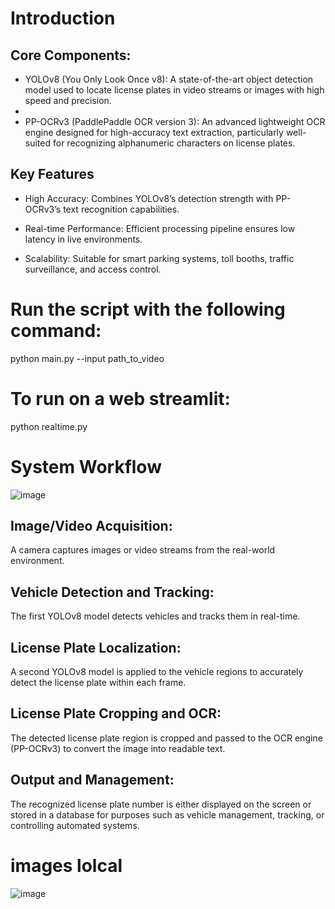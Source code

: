 # Introduction
## Core Components:
- YOLOv8 (You Only Look Once v8): A state-of-the-art object detection model used to locate license plates in video streams or images with high speed and precision.
- 
- PP-OCRv3 (PaddlePaddle OCR version 3): An advanced lightweight OCR engine designed for high-accuracy text extraction, particularly well-suited for recognizing alphanumeric 
characters on license plates.
## Key Features
- High Accuracy: Combines YOLOv8’s detection strength with PP-OCRv3’s text recognition capabilities.

- Real-time Performance: Efficient processing pipeline ensures low latency in live environments.

- Scalability: Suitable for smart parking systems, toll booths, traffic surveillance, and access control.
# Run the script with the following command:  
python main.py --input path_to_video
# To run on a web streamlit:
python realtime.py
# System Workflow
![image](https://github.com/user-attachments/assets/ba3b29bb-e875-4b64-a748-59459ebb6786)
## Image/Video Acquisition:
A camera captures images or video streams from the real-world environment.

## Vehicle Detection and Tracking:
The first YOLOv8 model detects vehicles and tracks them in real-time.

## License Plate Localization:
A second YOLOv8 model is applied to the vehicle regions to accurately detect the license plate within each frame.

## License Plate Cropping and OCR:
The detected license plate region is cropped and passed to the OCR engine (PP-OCRv3) to convert the image into readable text.

## Output and Management:
The recognized license plate number is either displayed on the screen or stored in a database for purposes such as vehicle management, tracking, or controlling automated systems.
# images lolcal
![image](https://github.com/user-attachments/assets/21bfa7c3-8cda-46bf-b967-087df91d4e56)
